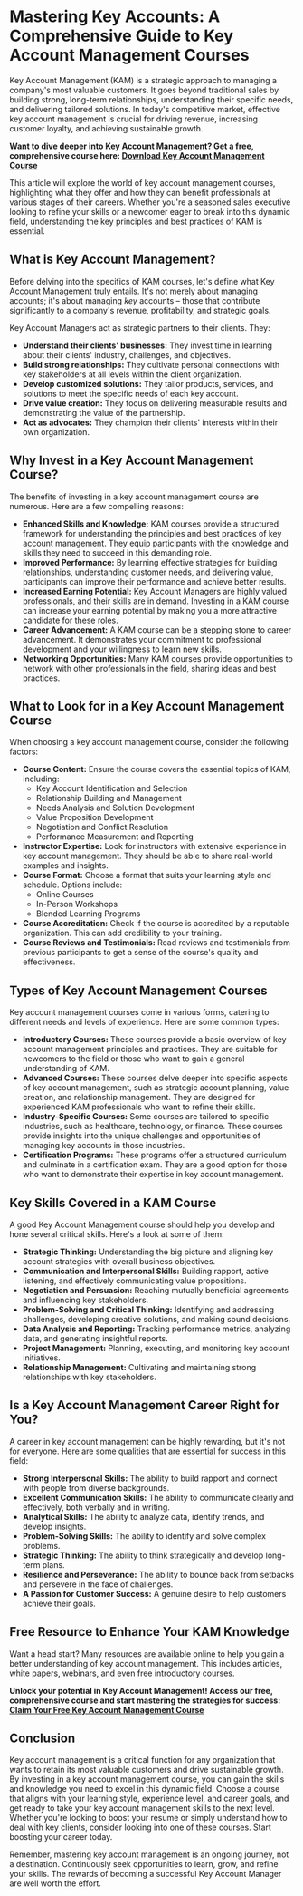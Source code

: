 # Mastering Key Accounts: A Comprehensive Guide to Key Account Management Courses

Key Account Management (KAM) is a strategic approach to managing a company's most valuable customers. It goes beyond traditional sales by building strong, long-term relationships, understanding their specific needs, and delivering tailored solutions. In today's competitive market, effective key account management is crucial for driving revenue, increasing customer loyalty, and achieving sustainable growth.

**Want to dive deeper into Key Account Management? Get a free, comprehensive course here: [Download Key Account Management Course](https://udemywork.com/key-account-management-courses)**

This article will explore the world of key account management courses, highlighting what they offer and how they can benefit professionals at various stages of their careers. Whether you're a seasoned sales executive looking to refine your skills or a newcomer eager to break into this dynamic field, understanding the key principles and best practices of KAM is essential.

## What is Key Account Management?

Before delving into the specifics of KAM courses, let's define what Key Account Management truly entails. It's not merely about managing accounts; it's about managing *key* accounts – those that contribute significantly to a company's revenue, profitability, and strategic goals.

Key Account Managers act as strategic partners to their clients. They:

*   **Understand their clients' businesses:** They invest time in learning about their clients' industry, challenges, and objectives.
*   **Build strong relationships:** They cultivate personal connections with key stakeholders at all levels within the client organization.
*   **Develop customized solutions:** They tailor products, services, and solutions to meet the specific needs of each key account.
*   **Drive value creation:** They focus on delivering measurable results and demonstrating the value of the partnership.
*   **Act as advocates:** They champion their clients' interests within their own organization.

## Why Invest in a Key Account Management Course?

The benefits of investing in a key account management course are numerous. Here are a few compelling reasons:

*   **Enhanced Skills and Knowledge:** KAM courses provide a structured framework for understanding the principles and best practices of key account management. They equip participants with the knowledge and skills they need to succeed in this demanding role.
*   **Improved Performance:** By learning effective strategies for building relationships, understanding customer needs, and delivering value, participants can improve their performance and achieve better results.
*   **Increased Earning Potential:** Key Account Managers are highly valued professionals, and their skills are in demand. Investing in a KAM course can increase your earning potential by making you a more attractive candidate for these roles.
*   **Career Advancement:** A KAM course can be a stepping stone to career advancement. It demonstrates your commitment to professional development and your willingness to learn new skills.
*   **Networking Opportunities:** Many KAM courses provide opportunities to network with other professionals in the field, sharing ideas and best practices.

## What to Look for in a Key Account Management Course

When choosing a key account management course, consider the following factors:

*   **Course Content:** Ensure the course covers the essential topics of KAM, including:
    *   Key Account Identification and Selection
    *   Relationship Building and Management
    *   Needs Analysis and Solution Development
    *   Value Proposition Development
    *   Negotiation and Conflict Resolution
    *   Performance Measurement and Reporting
*   **Instructor Expertise:** Look for instructors with extensive experience in key account management. They should be able to share real-world examples and insights.
*   **Course Format:** Choose a format that suits your learning style and schedule. Options include:
    *   Online Courses
    *   In-Person Workshops
    *   Blended Learning Programs
*   **Course Accreditation:** Check if the course is accredited by a reputable organization. This can add credibility to your training.
*   **Course Reviews and Testimonials:** Read reviews and testimonials from previous participants to get a sense of the course's quality and effectiveness.

## Types of Key Account Management Courses

Key account management courses come in various forms, catering to different needs and levels of experience. Here are some common types:

*   **Introductory Courses:** These courses provide a basic overview of key account management principles and practices. They are suitable for newcomers to the field or those who want to gain a general understanding of KAM.
*   **Advanced Courses:** These courses delve deeper into specific aspects of key account management, such as strategic account planning, value creation, and relationship management. They are designed for experienced KAM professionals who want to refine their skills.
*   **Industry-Specific Courses:** Some courses are tailored to specific industries, such as healthcare, technology, or finance. These courses provide insights into the unique challenges and opportunities of managing key accounts in those industries.
*   **Certification Programs:** These programs offer a structured curriculum and culminate in a certification exam. They are a good option for those who want to demonstrate their expertise in key account management.

## Key Skills Covered in a KAM Course

A good Key Account Management course should help you develop and hone several critical skills. Here's a look at some of them:

*   **Strategic Thinking:** Understanding the big picture and aligning key account strategies with overall business objectives.
*   **Communication and Interpersonal Skills:** Building rapport, active listening, and effectively communicating value propositions.
*   **Negotiation and Persuasion:** Reaching mutually beneficial agreements and influencing key stakeholders.
*   **Problem-Solving and Critical Thinking:** Identifying and addressing challenges, developing creative solutions, and making sound decisions.
*   **Data Analysis and Reporting:** Tracking performance metrics, analyzing data, and generating insightful reports.
*   **Project Management:** Planning, executing, and monitoring key account initiatives.
*   **Relationship Management:** Cultivating and maintaining strong relationships with key stakeholders.

## Is a Key Account Management Career Right for You?

A career in key account management can be highly rewarding, but it's not for everyone. Here are some qualities that are essential for success in this field:

*   **Strong Interpersonal Skills:** The ability to build rapport and connect with people from diverse backgrounds.
*   **Excellent Communication Skills:** The ability to communicate clearly and effectively, both verbally and in writing.
*   **Analytical Skills:** The ability to analyze data, identify trends, and develop insights.
*   **Problem-Solving Skills:** The ability to identify and solve complex problems.
*   **Strategic Thinking:** The ability to think strategically and develop long-term plans.
*   **Resilience and Perseverance:** The ability to bounce back from setbacks and persevere in the face of challenges.
*   **A Passion for Customer Success:** A genuine desire to help customers achieve their goals.

## Free Resource to Enhance Your KAM Knowledge

Want a head start? Many resources are available online to help you gain a better understanding of key account management. This includes articles, white papers, webinars, and even free introductory courses.

**Unlock your potential in Key Account Management! Access our free, comprehensive course and start mastering the strategies for success: [Claim Your Free Key Account Management Course](https://udemywork.com/key-account-management-courses)**

## Conclusion

Key account management is a critical function for any organization that wants to retain its most valuable customers and drive sustainable growth. By investing in a key account management course, you can gain the skills and knowledge you need to excel in this dynamic field. Choose a course that aligns with your learning style, experience level, and career goals, and get ready to take your key account management skills to the next level. Whether you're looking to boost your resume or simply understand how to deal with key clients, consider looking into one of these courses. Start boosting your career today.

Remember, mastering key account management is an ongoing journey, not a destination. Continuously seek opportunities to learn, grow, and refine your skills. The rewards of becoming a successful Key Account Manager are well worth the effort.
